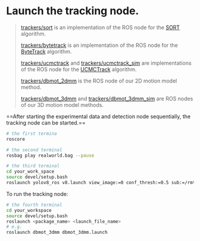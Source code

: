 # Launch the tracking node.

> [trackers/sort](trackers/sort) is an implementation of the ROS node for the [SORT](https://github.com/abewley/sort) algorithm.
>
> [trackers/bytetrack](trackers/bytetrack) is an implementation of the ROS node for the [ByteTrack](https://github.com/ifzhang/ByteTrack) algorithm.
>
> [trackers/ucmctrack](trackers/ucmctrack) and [trackers/ucmctrack_sim](trackers/ucmctrack_sim) are implementations of the ROS node for the [UCMCTrack](https://github.com/corfyi/UCMCTrack.git) algorithm.
>
> [trackers/dbmot_2dmm](trackers/dbmot_2dmm) is the ROS node of our 2D motion model method.
>
> [trackers/dbmot_3dmm](trackers/dbmot_3dmm) and [trackers/dbmot_3dmm_sim](trackers/dbmot_3dmm_sim) are ROS nodes of our 3D motion model methods.



==After starting the experimental data and detection node sequentially, the tracking node can be started.==

```bash
# the first termina
roscore
```

```bash
# the second terminal
rosbag play realworld.bag --pause
```

```bash
# the third terminal
cd your_work_space
source devel/setup.bash
roslaunch yolov8_ros v8.launch view_image:=0 conf_thresh:=0.5 sub:=/rmtt_02/image_raw
```

To run the tracking node:

```bash
# the fourth terminal
cd your_workspace
source devel/setup.bash
roslaunch <package_name> <launch_file_name>
# e.g.
roslaunch dbmot_3dmm dbmot_3dmm.launch
```


